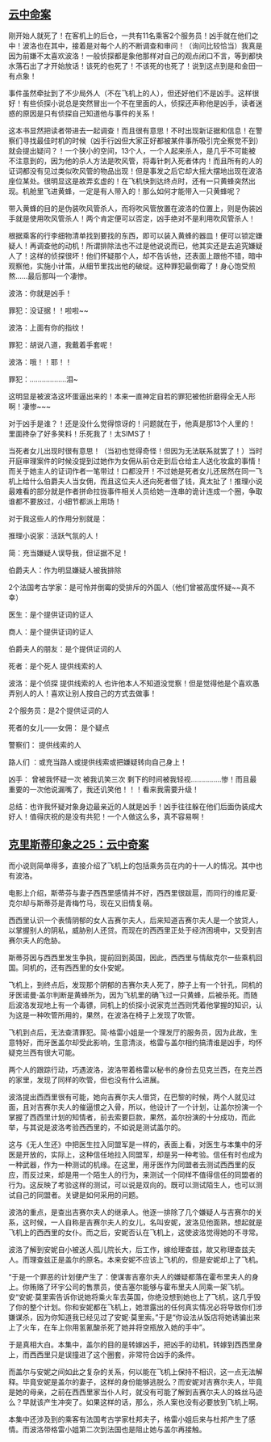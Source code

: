 ## [云中命案](https://book.douban.com/review/1574612/)
刚开始人就死了！在客机上的后仓，一共有11名乘客2个服务员！凶手就在他们之中！波洛也在其中，接着是对每个人的不断调查和审问！（询问比较恰当）我真是因为前嫌不太喜欢波洛！一般侦探都是象他那样对自己的观点闭口不言，等到都快水落石出了才开始放话！该死的也死了！不该死的也死了！说到这点到是和金田一有点象！

事件虽然牵扯到了不少局外人（不在飞机上的人），但还好他们不是凶手。这样很好！有些侦探小说总是突然冒出一个不在里面的人，侦探还声称他是凶手，读者迷惑的原因是只有侦探自己知道他与事件的关系！

这本书显然把读者带进去一起调查！而且很有意思！不时出现新证据和信息！在警察们寻找最佳时机的时候（凶手行凶但大家正好都被某件事所吸引完全察觉不到）就会提出疑问？！一个狭小的空间，13个人，一个人起来杀人，是几乎不可能被不注意到的，因为他的杀人方法是吹风管，将毒针刺入死者体内！而且所有的人的证词都没有见过类似吹风管的物品出现！但是事发之后它却大摇大摆地出现在波洛座位某处。很明显这是故弄玄虚的！在飞机快到达终点时，还有一只黄蜂突然出现。机舱里飞进黄蜂，一定是有人带入的！那么如何才能带入一只黄蜂呢？

带入黄蜂的目的是伪装吹风管杀人，而将吹风管放置在波洛的位置上，则是伪装凶手就是使用吹风管杀人！两个肯定便可以否定，凶手绝对不是利用吹风管杀人！

根据乘客的行李细物清单找到要找的东西，即可以装入黄蜂的器皿！便可以锁定嫌疑人！再调查他的动机！所谓排除法也不过是他说说而已，他其实还是去追究嫌疑人了！这样的侦探很坏！他们怀疑那个人，却不告诉他，还表面上跟他不错，暗中观察他，实施小计策，从细节里找出他的破绽。这种罪犯最倒霉了！身心饱受煎熬……最后那叫一个凄惨。

波洛：你就是凶手！

罪犯：没证据！！啦啦~~

波洛：上面有你的指纹！

罪犯：胡说八道，我戴着手套呢！

波洛：哦！！耶！！

罪犯：………………泪~

这明显是被波洛这坏蛋逼出来的！本来一直神定自若的罪犯被他折磨得全无人形啊！凄惨~~~


对于凶手是谁？！还是没什么觉得惊讶的！问题就在于，他真是那13个人里的！里面搀杂了好多笑料！乐死我了！太SIMS了！

当死者女儿出现时很有意思！（当初也觉得奇怪！但因为无法联系就罢了！）当时开庭审理案件的时候没提到过她作为女佣从前仓走到后仓给主人送化妆盒的事情！而关于她主人的证词作者一笔带过！口都没开！不过她是死者女儿还居然在同一飞机上给什么伯爵夫人当女佣，而且这位夫人还向死者借了钱，真太扯了！推理小说最难看的部分就是作者拼命拉拢事件相关人员给她一连串的诡计连成一个圈，争取谁都不要放过，小细节都派上用场！

对于我这些人的作用分别就是：

推理小说家：活跃气氛的人！

简：充当嫌疑人误导我，但证据不足！

伯爵夫人：作为明显嫌疑人被我排除

2个法国考古学家：是可怜并倒霉的受排斥的外国人（他们曾被高度怀疑~~真不幸）

医生：是个提供证词的证人

商人：是个提供证词的证人

伯爵夫人的朋友：是个提供证词的人

死者：是个死人 提供线索的人

波洛：是个侦探 提供线索的人 也许他本人不知道没觉察！但是觉得他是个喜欢愚弄别人的人！喜欢让别人按自己的方式去做事！

2个服务员：是2个提供证词的人

死者的女儿——女佣： 是个疑点

警察们： 提供线索的人

路人们 ：或充当路人或提供线索或把嫌疑转向自己身上！

凶手： 曾被我怀疑一次 被我讥笑三次 剩下的时间被我轻视……………惨！而且最重要的一次他说漏嘴了，我还讥笑他！！！看来我需要升级！

总结：也许我怀疑对象身边最亲近的人就是凶手！凶手往往躲在他们后面伪装成大好人！值得庆祝的是没有共犯！一个人做这么多，真不容易啊！

## [克里斯蒂印象之25：云中奇案](http://blog.sina.com.cn/s/blog_4b5cd7030101b1em.html)
而小说则简单得多，直接介绍了飞机上的包括乘务员在内的十一人的情况。其中也有波洛。

电影上介绍，斯蒂芬与妻子西西里感情并不好，西西里很跋扈，而同行的维尼夏·克尔却与斯蒂芬是青梅竹马，现在又旧情复萌。

西西里认识一个表情阴郁的女人吉赛尔夫人，后来知道吉赛尔夫人是一个放贷人，以掌握别人的阴私，威胁别人还贷。而现在的西西里正处于经济困境中，又受到吉赛尔夫人的危胁。

斯蒂芬因与西西里发生争执，提前回到英国，因此，西西里与情敌克尔一些乘机回国。同机的，还有西西里的女仆安妮。

飞机上，到终点后，发现那个阴郁的吉赛尔夫人死了，脖子上有一个针孔，同机的牙医诺曼·盖尔判断是黄蜂所为，因为飞机里的确飞过一只黄蜂，后被杀死。而随后波洛发现地上有一个毒镖，同机上的侦探小说家克兰西则凭着他掌握的知识，认为这是一种吹管所用的，果然，在波洛在椅子上发现了吹管。

飞机到点后，无法查清罪犯。简·格雷小姐是一个理发厅的服务员，因为此故，生意特好，而牙医盖尔却受此影响，生意清淡，格雷与盖尔相约搞清谁是凶手，均怀疑克兰西有很大可能。

两个人的跟踪行动，巧遇波洛，波洛带着格雷以秘书的身份去见克兰西，在克兰西的家里，发现了同样的吹管，但也没有什么进展。

波洛提出西西里很有可能，她向吉赛尔夫人借贷，在巴黎的时候，两个人就见过面，且对吉赛尔夫人的催逼恨之入骨，所以，他设计了一个计划，让盖尔扮演一个掌握了西西里计划的知情者，前去索要巨款，果然，盖尔扮演的十分成功，而此举，与其说是波洛考验西西里的，不如说是测试盖尔的。

这与《无人生还》中把医生拉入同盟军是一样的，表面上看，对医生与本集中的牙医是开放的，实际上，这种信任地拉入同盟军，却是另一种考验。信任有时也成为一种武器，作为一种测试的机缘。在这里，用牙医作为同盟者去测试西西里的反应，而反过来，却是用一个陌生人的行为，来测试一个同样不值得信任的同盟者的行为。这反映了考验这样的测试，可以说是双向的。既可以测试陌生人，也可以测试自己的同盟者。关键是如何采用的问题。

波洛的重点，是查出吉赛尔夫人的继承人。他逐一排除了几个嫌疑人与吉赛尔的关系，这时候，一人自称是吉赛尔夫人的女儿，名叫安妮，波洛见他面熟，想起就是飞机上的西西里的女仆。而之后，安妮否认在飞机上，这使波洛觉得她的不寻常。

波洛了解到安妮自小被送人孤儿院长大，后工作，嫁给理查兹，故又称理查兹夫人。而理查兹正是盖尔的原名。本来安妮不应该上飞机的，但是安妮却上了飞机。

“于是一个罪恶的计划便产生了：使谋害吉塞尔夫人的嫌疑都落在霍布里夫人的身上。你贿赂了环宇公司的售票员，使吉塞尔能够与霍布里夫人同乘一架飞机。安“安妮·莫里索告诉你说她将乘火车去英国，你绝没想到她也上了飞机，这几乎毁了你的整个计划。你和安妮都在飞机上，她泄露出的任何真实情况必将导致你们涉嫌谋杀，因为你知道我已经见过了安妮·莫里索。”于是“你设法从饭店将她诱骗出来上了火车，在车上你用氢氰酸杀死了她并将空瓶放入她的手中”。

于是真相大白。本集中，盖尔的目的是转嫁凶手，把凶手的动机，转嫁到西西里身上，而西西里只是误撞进了这个圈套，非常符合凶手的条件。

而盖尔与安妮之间如此之复杂的关系，何以能在飞机上保持不相识，这一点无法解释。毕竟安妮是盖尔的妻子，这样的身份能够逃脱么？而安妮对吉赛尔夫人，毕竟是她的母亲，之前在西西里家当仆人时，就没有可能了解到吉赛尔夫人的蛛丝马迹么？早就该产生冲突了。如果这样的话，那么，杀人案也没有必要放到飞机上啊。

本集中还涉及到的乘客有法国考古学家杜邦夫子，格雷小姐后来与杜邦产生了感情。而波洛带格雷小姐第二次到法国也是阻止她与盖尔再接触。